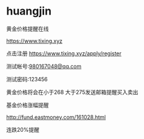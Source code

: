 # huangjin
黄金价格提醒在线

https://www.tixing.xyz

点击注册 https://www.tixing.xyz/apply/register

测试帐号:980167048@qq.com

测试密码:123456

黄金价格将会在小于268 大于275发送邮箱提醒买入卖出


基金价格涨幅提醒

http://fund.eastmoney.com/161028.html

连跌20%提醒
